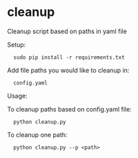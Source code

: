 # cleanup
Cleanup script based on paths in yaml file

Setup:

      sudo pip install -r requirements.txt

Add file paths you would like to cleanup in:

      config.yaml

Usage:

To cleanup paths based on config.yaml file:

      python cleanup.py
      
To cleanup one path:

      python cleanup.py --p <path>
